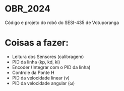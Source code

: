 # OBR_2024
Código e projeto do robô do SESI-435 de Votuporanga

# Coisas a fazer:
 * Leitura dos Sensores (calibragem)
 * PID da linha (kp, kd, ki)
 * Encoder (Integrar com o PID da linha)
 * Controle da Ponte H
 * PID da velocidade linear (v)
 * PID da velocidade angular (ω)